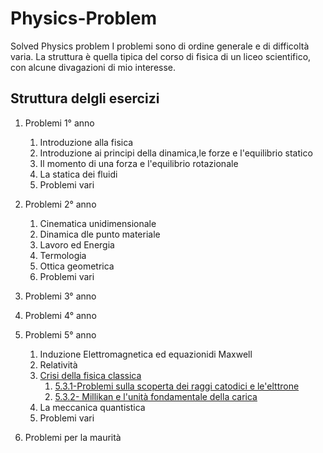 # Physics-Problem
Solved Physics problem 
I problemi sono di ordine generale e di difficoltà varia. La struttura è quella tipica del corso di fisica di un liceo scientifico, con alcune divagazioni di mio interesse.

## Struttura delgli esercizi

1. Problemi 1° anno
    1. Introduzione alla fisica
    2. Introduzione ai principi della dinamica,le forze e l'equilibrio statico
    3. Il momento di una forza e l'equilibrio rotazionale
    4. La statica dei fluidi
    5. Problemi vari
1. Problemi 2° anno
    1. Cinematica unidimensionale
    2. Dinamica dle punto materiale
    3. Lavoro ed Energia
    4. Termologia
    5. Ottica geometrica
    6. Problemi vari
1. Problemi 3° anno

1. Problemi 4° anno

1. Problemi 5° anno
    1. Induzione Elettromagnetica ed equazionidi Maxwell
    2. Relatività
    3. [Crisi della fisica classica](https://github.com/massimobosetti/Physics-Problem/tree/master/5.3%20Crisi%20della%20fisica%20classica)
        1. [5.3.1-Problemi sulla scoperta dei raggi catodici e le'elttrone](https://github.com/massimobosetti/Physics-Problem/blob/master/5.3%20Crisi%20della%20fisica%20classica/5.3.1%20Problemi%20sulla%20crisi%20della%20fisica%20classica%20-%20Problemi%20su%20scoperta%20raggi%20catodici%20e%20la%20scoperta%20dell'elettrone.ipynb)
        1. [5.3.2- Millikan e l'unità fondamentale della carica](https://github.com/massimobosetti/Physics-Problem/blob/master/5.3%20Crisi%20della%20fisica%20classica/5.3.2%20L'epserimento%20di%20Millikan%20e%20l'unit%C3%A0%20fondamentale%20della%20carica.ipynb)
    4. La meccanica quantistica
    5. Problemi vari
1. Problemi per la maurità



